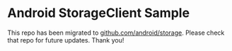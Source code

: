 
Android StorageClient Sample
============================

This repo has been migrated to [github.com/android/storage][1]. Please check that repo for future updates. Thank you!

[1]: https://github.com/android/storage
